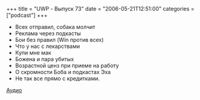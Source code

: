 +++
title = "UWP - Выпуск 73"
date = "2006-05-21T12:51:00"
categories = ["podcast"]
+++


- Всех отправил, собака молчит
- Реклама через подкасты
- Бои без правил (Win против всех)
- Что у нас с лекарствами
- Купи мне мак
- Божена и пара убитых
- Возрастной ценз при приеме на работу
- О скромности Боба и подкастах Эха
- Не так все прямо с кредитками.

[Аудио](https://podcast.umputun.com/media/ump_podcast73.mp3)
<audio src="https://podcast.umputun.com/media/ump_podcast73.mp3" preload="none">